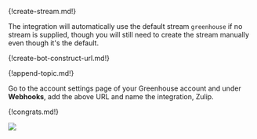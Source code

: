 {!create-stream.md!}

The integration will automatically use the default stream
`greenhouse` if no stream is supplied, though you will still
need to create the stream manually even though it's the
default.

{!create-bot-construct-url.md!}

{!append-topic.md!}

Go to the account settings page of your Greenhouse account and
under **Webhooks**, add the above URL and name the integration,
Zulip.

{!congrats.md!}

![](/static/images/integrations/greenhouse/000.png)
